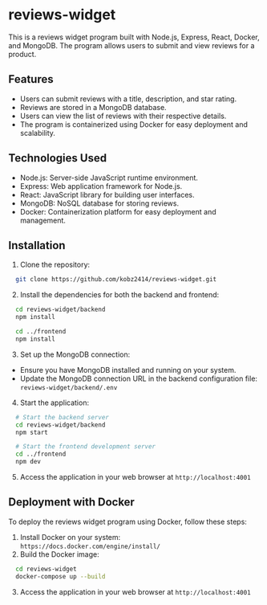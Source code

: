 # reviews-widget

This is a reviews widget program built with Node.js, Express, React, Docker, and MongoDB. The program allows users to submit and view reviews for a product.

## Features

- Users can submit reviews with a title, description, and star rating.
- Reviews are stored in a MongoDB database.
- Users can view the list of reviews with their respective details.
- The program is containerized using Docker for easy deployment and scalability.

## Technologies Used

- Node.js: Server-side JavaScript runtime environment.
- Express: Web application framework for Node.js.
- React: JavaScript library for building user interfaces.
- MongoDB: NoSQL database for storing reviews.
- Docker: Containerization platform for easy deployment and management.

## Installation

1. Clone the repository:

```bash
  git clone https://github.com/kobz2414/reviews-widget.git
```

2. Install the dependencies for both the backend and frontend:

```bash
  cd reviews-widget/backend
  npm install

  cd ../frontend
  npm install
```

3. Set up the MongoDB connection:

- Ensure you have MongoDB installed and running on your system.
- Update the MongoDB connection URL in the backend configuration file: `reviews-widget/backend/.env`

4. Start the application:

```bash
  # Start the backend server
  cd reviews-widget/backend
  npm start

  # Start the frontend development server
  cd ../frontend
  npm dev
```

5. Access the application in your web browser at `http://localhost:4001`

## Deployment with Docker

To deploy the reviews widget program using Docker, follow these steps:

1. Install Docker on your system: `https://docs.docker.com/engine/install/`
2. Build the Docker image:

```bash
  cd reviews-widget
  docker-compose up --build
```

3. Access the application in your web browser at `http://localhost:4001`
